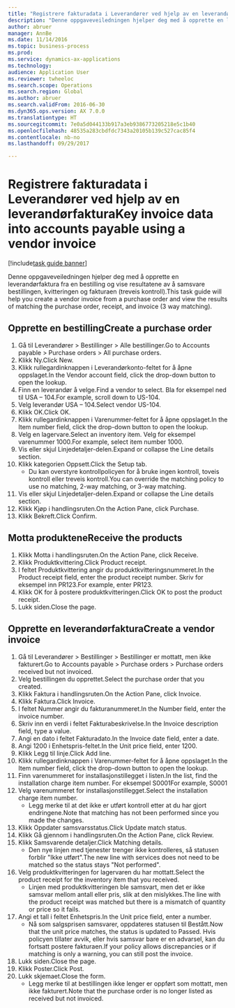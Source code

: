 ```yaml
--- 
title: "Registrere fakturadata i Leverandører ved hjelp av en leverandørfaktura"
description: "Denne oppgaveveiledningen hjelper deg med å opprette en leverandørfaktura fra en bestilling og vise resultatene av å samsvare bestillingen, kvitteringen og fakturaen (treveis kontroll)."
author: abruer
manager: AnnBe
ms.date: 11/14/2016
ms.topic: business-process
ms.prod: 
ms.service: dynamics-ax-applications
ms.technology: 
audience: Application User
ms.reviewer: twheeloc
ms.search.scope: Operations
ms.search.region: Global
ms.author: abruer
ms.search.validFrom: 2016-06-30
ms.dyn365.ops.version: AX 7.0.0
ms.translationtype: HT
ms.sourcegitcommit: 7e0a5d044133b917a3eb9386773205218e5c1b40
ms.openlocfilehash: 48535a283cbdfdc7343a20105b139c527cac85f4
ms.contentlocale: nb-no
ms.lasthandoff: 09/29/2017

---
```

# <a name="key-invoice-data-into-accounts-payable-using-a-vendor-invoice"></a><span data-ttu-id="cf19a-103">Registrere fakturadata i Leverandører ved hjelp av en leverandørfaktura</span><span class="sxs-lookup"><span data-stu-id="cf19a-103">Key invoice data into accounts payable using a vendor invoice</span></span>

[!include[task guide banner](../../includes/task-guide-banner.md)]

<span data-ttu-id="cf19a-104">Denne oppgaveveiledningen hjelper deg med å opprette en leverandørfaktura fra en bestilling og vise resultatene av å samsvare bestillingen, kvitteringen og fakturaen (treveis kontroll).</span><span class="sxs-lookup"><span data-stu-id="cf19a-104">This task guide will help you create a vendor invoice from a purchase order and view the results of matching the purchase order, receipt, and invoice (3 way matching).</span></span>


## <a name="create-a-purchase-order"></a><span data-ttu-id="cf19a-105">Opprette en bestilling</span><span class="sxs-lookup"><span data-stu-id="cf19a-105">Create a purchase order</span></span>
1. <span data-ttu-id="cf19a-106">Gå til Leverandører > Bestillinger > Alle bestillinger.</span><span class="sxs-lookup"><span data-stu-id="cf19a-106">Go to Accounts payable > Purchase orders > All purchase orders.</span></span>
2. <span data-ttu-id="cf19a-107">Klikk Ny.</span><span class="sxs-lookup"><span data-stu-id="cf19a-107">Click New.</span></span>
3. <span data-ttu-id="cf19a-108">Klikk rullegardinknappen i Leverandørkonto-feltet for å åpne oppslaget.</span><span class="sxs-lookup"><span data-stu-id="cf19a-108">In the Vendor account field, click the drop-down button to open the lookup.</span></span>
4. <span data-ttu-id="cf19a-109">Finn en leverandør å velge.</span><span class="sxs-lookup"><span data-stu-id="cf19a-109">Find a vendor to select.</span></span> <span data-ttu-id="cf19a-110">Bla for eksempel ned til USA – 104.</span><span class="sxs-lookup"><span data-stu-id="cf19a-110">For example, scroll down to US-104.</span></span>
5. <span data-ttu-id="cf19a-111">Velg leverandør USA – 104.</span><span class="sxs-lookup"><span data-stu-id="cf19a-111">Select vendor US-104.</span></span>
6. <span data-ttu-id="cf19a-112">Klikk OK.</span><span class="sxs-lookup"><span data-stu-id="cf19a-112">Click OK.</span></span>
7. <span data-ttu-id="cf19a-113">Klikk rullegardinknappen i Varenummer-feltet for å åpne oppslaget.</span><span class="sxs-lookup"><span data-stu-id="cf19a-113">In the Item number field, click the drop-down button to open the lookup.</span></span>
8. <span data-ttu-id="cf19a-114">Velg en lagervare.</span><span class="sxs-lookup"><span data-stu-id="cf19a-114">Select an inventory item.</span></span> <span data-ttu-id="cf19a-115">Velg for eksempel varenummer 1000.</span><span class="sxs-lookup"><span data-stu-id="cf19a-115">For example, select item number 1000.</span></span>
9. <span data-ttu-id="cf19a-116">Vis eller skjul Linjedetaljer-delen.</span><span class="sxs-lookup"><span data-stu-id="cf19a-116">Expand or collapse the Line details section.</span></span>
10. <span data-ttu-id="cf19a-117">Klikk kategorien Oppsett.</span><span class="sxs-lookup"><span data-stu-id="cf19a-117">Click the Setup tab.</span></span>
    * <span data-ttu-id="cf19a-118">Du kan overstyre kontrollpolicyen for å bruke ingen kontroll, toveis kontroll eller treveis kontroll.</span><span class="sxs-lookup"><span data-stu-id="cf19a-118">You can override the matching policy to use no matching, 2-way matching, or 3-way matching.</span></span>  
11. <span data-ttu-id="cf19a-119">Vis eller skjul Linjedetaljer-delen.</span><span class="sxs-lookup"><span data-stu-id="cf19a-119">Expand or collapse the Line details section.</span></span>
12. <span data-ttu-id="cf19a-120">Klikk Kjøp i handlingsruten.</span><span class="sxs-lookup"><span data-stu-id="cf19a-120">On the Action Pane, click Purchase.</span></span>
13. <span data-ttu-id="cf19a-121">Klikk Bekreft.</span><span class="sxs-lookup"><span data-stu-id="cf19a-121">Click Confirm.</span></span>

## <a name="receive-the-products"></a><span data-ttu-id="cf19a-122">Motta produktene</span><span class="sxs-lookup"><span data-stu-id="cf19a-122">Receive the products</span></span>
1. <span data-ttu-id="cf19a-123">Klikk Motta i handlingsruten.</span><span class="sxs-lookup"><span data-stu-id="cf19a-123">On the Action Pane, click Receive.</span></span>
2. <span data-ttu-id="cf19a-124">Klikk Produktkvittering.</span><span class="sxs-lookup"><span data-stu-id="cf19a-124">Click Product receipt.</span></span>
3. <span data-ttu-id="cf19a-125">I feltet Produktkvittering angir du produktkvitteringsnummeret.</span><span class="sxs-lookup"><span data-stu-id="cf19a-125">In the Product receipt field, enter the product receipt number.</span></span> <span data-ttu-id="cf19a-126">Skriv for eksempel inn PR123.</span><span class="sxs-lookup"><span data-stu-id="cf19a-126">For example, enter PR123.</span></span>
4. <span data-ttu-id="cf19a-127">Klikk OK for å postere produktkvitteringen.</span><span class="sxs-lookup"><span data-stu-id="cf19a-127">Click OK to post the product receipt.</span></span>
5. <span data-ttu-id="cf19a-128">Lukk siden.</span><span class="sxs-lookup"><span data-stu-id="cf19a-128">Close the page.</span></span>

## <a name="create-a-vendor-invoice"></a><span data-ttu-id="cf19a-129">Opprette en leverandørfaktura</span><span class="sxs-lookup"><span data-stu-id="cf19a-129">Create a vendor invoice</span></span>
1. <span data-ttu-id="cf19a-130">Gå til Leverandører > Bestillinger > Bestillinger er mottatt, men ikke fakturert.</span><span class="sxs-lookup"><span data-stu-id="cf19a-130">Go to Accounts payable > Purchase orders > Purchase orders received but not invoiced.</span></span>
2. <span data-ttu-id="cf19a-131">Velg bestillingen du opprettet.</span><span class="sxs-lookup"><span data-stu-id="cf19a-131">Select the purchase order that you created.</span></span>
3. <span data-ttu-id="cf19a-132">Klikk Faktura i handlingsruten.</span><span class="sxs-lookup"><span data-stu-id="cf19a-132">On the Action Pane, click Invoice.</span></span>
4. <span data-ttu-id="cf19a-133">Klikk Faktura.</span><span class="sxs-lookup"><span data-stu-id="cf19a-133">Click Invoice.</span></span>
5. <span data-ttu-id="cf19a-134">I feltet Nummer angir du fakturanummeret.</span><span class="sxs-lookup"><span data-stu-id="cf19a-134">In the Number field, enter the invoice number.</span></span>
6. <span data-ttu-id="cf19a-135">Skriv inn en verdi i feltet Fakturabeskrivelse.</span><span class="sxs-lookup"><span data-stu-id="cf19a-135">In the Invoice description field, type a value.</span></span>
7. <span data-ttu-id="cf19a-136">Angi en dato i feltet Fakturadato.</span><span class="sxs-lookup"><span data-stu-id="cf19a-136">In the Invoice date field, enter a date.</span></span>
8. <span data-ttu-id="cf19a-137">Angi 1200 i Enhetspris-feltet.</span><span class="sxs-lookup"><span data-stu-id="cf19a-137">In the Unit price field, enter 1200.</span></span>
9. <span data-ttu-id="cf19a-138">Klikk Legg til linje.</span><span class="sxs-lookup"><span data-stu-id="cf19a-138">Click Add line.</span></span>
10. <span data-ttu-id="cf19a-139">Klikk rullegardinknappen i Varenummer-feltet for å åpne oppslaget.</span><span class="sxs-lookup"><span data-stu-id="cf19a-139">In the Item number field, click the drop-down button to open the lookup.</span></span>
11. <span data-ttu-id="cf19a-140">Finn varenummeret for installasjonstillegget i listen.</span><span class="sxs-lookup"><span data-stu-id="cf19a-140">In the list, find the installation charge item number.</span></span> <span data-ttu-id="cf19a-141">For eksempel S0001</span><span class="sxs-lookup"><span data-stu-id="cf19a-141">For example, S0001</span></span>
12. <span data-ttu-id="cf19a-142">Velg varenummeret for installasjonstillegget.</span><span class="sxs-lookup"><span data-stu-id="cf19a-142">Select the installation charge item number.</span></span>
    * <span data-ttu-id="cf19a-143">Legg merke til at det ikke er utført kontroll etter at du har gjort endringene.</span><span class="sxs-lookup"><span data-stu-id="cf19a-143">Note that matching has not been performed since you made the changes.</span></span>  
13. <span data-ttu-id="cf19a-144">Klikk Oppdater samsvarsstatus.</span><span class="sxs-lookup"><span data-stu-id="cf19a-144">Click Update match status.</span></span>
14. <span data-ttu-id="cf19a-145">Klikk Gå gjennom i handlingsruten.</span><span class="sxs-lookup"><span data-stu-id="cf19a-145">On the Action Pane, click Review.</span></span>
15. <span data-ttu-id="cf19a-146">Klikk Samsvarende detaljer.</span><span class="sxs-lookup"><span data-stu-id="cf19a-146">Click Matching details.</span></span>
    * <span data-ttu-id="cf19a-147">Den nye linjen med tjenester trenger ikke kontrolleres, så statusen forblir "Ikke utført".</span><span class="sxs-lookup"><span data-stu-id="cf19a-147">The new line with services does not need to be matched so the status stays "Not performed".</span></span>  
16. <span data-ttu-id="cf19a-148">Velg produktkvitteringen for lagervaren du har mottatt.</span><span class="sxs-lookup"><span data-stu-id="cf19a-148">Select the product receipt for the inventory item that you received.</span></span>
    * <span data-ttu-id="cf19a-149">Linjen med produktkvitteringen ble samsvart, men det er ikke samsvar mellom antall eller pris, slik at den mislykkes.</span><span class="sxs-lookup"><span data-stu-id="cf19a-149">The line with the product receipt was matched but there is a mismatch of quantity or price so it fails.</span></span>  
17. <span data-ttu-id="cf19a-150">Angi et tall i feltet Enhetspris.</span><span class="sxs-lookup"><span data-stu-id="cf19a-150">In the Unit price field, enter a number.</span></span>
    * <span data-ttu-id="cf19a-151">Nå som salgsprisen samsvarer, oppdateres statusen til Bestått.</span><span class="sxs-lookup"><span data-stu-id="cf19a-151">Now that the unit price matches, the status is updated to Passed.</span></span> <span data-ttu-id="cf19a-152">Hvis policyen tillater avvik, eller hvis samsvar bare er en advarsel, kan du fortsatt postere fakturaen.</span><span class="sxs-lookup"><span data-stu-id="cf19a-152">If your policy allows discrepancies or if matching is only a warning, you can still post the invoice.</span></span>  
18. <span data-ttu-id="cf19a-153">Lukk siden.</span><span class="sxs-lookup"><span data-stu-id="cf19a-153">Close the page.</span></span>
19. <span data-ttu-id="cf19a-154">Klikk Poster.</span><span class="sxs-lookup"><span data-stu-id="cf19a-154">Click Post.</span></span>
20. <span data-ttu-id="cf19a-155">Lukk skjemaet.</span><span class="sxs-lookup"><span data-stu-id="cf19a-155">Close the form.</span></span>
    * <span data-ttu-id="cf19a-156">Legg merke til at bestillingen ikke lenger er oppført som mottatt, men ikke fakturert.</span><span class="sxs-lookup"><span data-stu-id="cf19a-156">Note that the purchase order is no longer listed as received but not invoiced.</span></span>  


